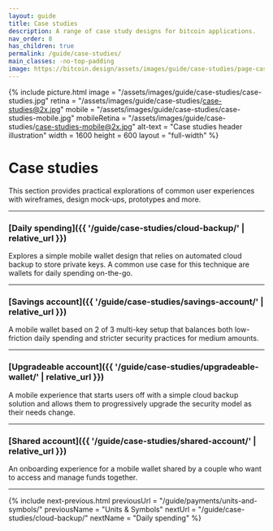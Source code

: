 ```yaml
---
layout: guide
title: Case studies
description: A range of case study designs for bitcoin applications.
nav_order: 8
has_children: true
permalink: /guide/case-studies/
main_classes: -no-top-padding
image: https://bitcoin.design/assets/images/guide/case-studies/page-case-studies.jpg
---
```


<!--

Editor's notes

Chapter overview for the various case studies.

Illustration sources

https://www.figma.com/community/file/995256542920917246/BDG---Private-key-management-illustrations

-->

{% include picture.html
   image = "/assets/images/guide/case-studies/case-studies.jpg"
   retina = "/assets/images/guide/case-studies/case-studies@2x.jpg"
   mobile = "/assets/images/guide/case-studies/case-studies-mobile.jpg"
   mobileRetina = "/assets/images/guide/case-studies/case-studies-mobile@2x.jpg"
   alt-text = "Case studies header illustration"
   width = 1600
   height = 600
   layout = "full-width"
%}

# Case studies

This section provides practical explorations of common user experiences with wireframes, design mock-ups, prototypes and more.

---

### [Daily spending]({{ '/guide/case-studies/cloud-backup/' | relative_url }})

Explores a simple mobile wallet design that relies on automated cloud backup to store private keys. A common use case for this technique are wallets for daily spending on-the-go.

---

### [Savings account]({{ '/guide/case-studies/savings-account/' | relative_url }})

A mobile wallet based on 2 of 3 multi-key setup that balances both low-friction daily spending and stricter security practices for medium amounts.

---

### [Upgradeable account]({{ '/guide/case-studies/upgradeable-wallet/' | relative_url }})

A mobile experience that starts users off with a simple cloud backup solution and allows them to progressively upgrade the security model as their needs change.

---

### [Shared account]({{ '/guide/case-studies/shared-account/' | relative_url }})

An onboarding experience for a mobile wallet shared by a couple who want to access and manage funds together.

---

{% include next-previous.html
   previousUrl = "/guide/payments/units-and-symbols/"
   previousName = "Units & Symbols"
   nextUrl = "/guide/case-studies/cloud-backup/"
   nextName = "Daily spending"
%}
